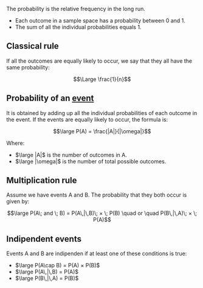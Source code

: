 The probability is the relative frequency in the long run. 

- Each outcome in a sample space has a probability between 0 and 1.
- The sum of all the individual probabilities equals 1.


## Classical rule

If all the outcomes are equally likely to occur, we say that they all have the same probability:

$$\Large \frac{1}{n}$$

## Probability of an [event](Event.md)

It is obtained by adding up all the individual probabilities of each outcome in the event.
If the events are equally likely to occur, the formula is:

$$\large P(A) = \frac{|A|}{|\omega|}$$

Where:
- $\large |A|$ is the number of outcomes in A.
- $\large |\omega|$ is the number of total possible outcomes.


## Multiplication rule

Assume we have events A and B. The probability that they both occur is given by:

$$\large P(A\; and \; B) = P(A\,|\,B)\; × \; P(B) \quad or \quad P(B\,|\,A)\; × \; P(A)$$


## Indipendent events

Events A and B are indipenden if at least one of these conditions is true:
- $\large P(A\cap B) = P(A) × P(B)$
- $\large P(A\,|\,B) = P(A)$
- $\large P(B\,|\,A) = P(B)$


